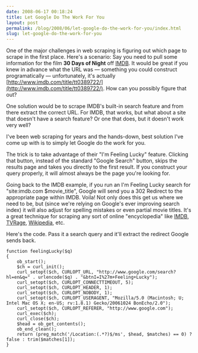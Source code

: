 ```yaml
---
date: 2008-06-17 00:18:24
title: Let Google Do The Work For You
layout: post
permalink: /blog/2008/06/let-google-do-the-work-for-you/index.html
slug: let-google-do-the-work-for-you
---
```

One of the major challenges in web scraping is figuring out which page to scrape in the first place. Here's a scenario: Say you need to pull some information for the film __30 Days of Night__ off [IMDB](http://www.imdb.com). It would be great if you knew in advance what the URL was &mdash; something you could construct programatically &mdash; unfortunately, it's actually [http://www.imdb.com/title/tt0389722/](http://www.imdb.com/title/tt0389722/). How can you possibly figure that out?

One solution would be to scrape IMDB's built-in search feature and from there extract the correct URL. For IMDB, that works, but what about a site that doesn't have a search feature? Or one that does, but it doesn't work very well?

I've been web scraping for years and the hands-down, best solution I've come up with is to simply let Google do the work for you.

The trick is to take advantage of their "I'm Feeling Lucky" feature. Clicking that button, instead of the standard "Google Search" button, skips the results page and takes you directly to the first result. If you construct your query properly, it will almost always be the page you're looking for.

Going back to the IMDB example, if you run an I'm Feeling Lucky search for "site:imdb.com $movie_title", Google will send you a 302 Redirect to the appropriate page within IMDB. Voila! Not only does this get us where we need to be, but (since we're relying on Google's ever improving search index) it will also adjust for spelling mistakes or even partial movie titles. It's a great technique for scraping any sort of online "encyclopedia" like [IMDB](http://www.imdb.com), [TVRage](http://www.tvrage.com/), [Wikipedia](http://wikipedia.com), etc.

Here's the code. Pass it a search query and it'll extract the redirect Google sends back.

    function feelingLucky($q)
    {
        ob_start();
        $ch = curl_init();
        curl_setopt($ch, CURLOPT_URL, "http://www.google.com/search?hl=en&q=" . urlencode($q) . "&btnI=I%27m+Feeling+Lucky");
        curl_setopt($ch, CURLOPT_CONNECTTIMEOUT, 5);
        curl_setopt($ch, CURLOPT_HEADER, 1);
        curl_setopt($ch, CURLOPT_NOBODY, 1);
        curl_setopt($ch, CURLOPT_USERAGENT, "Mozilla/5.0 (Macintosh; U; Intel Mac OS X; en-US; rv:1.8.1) Gecko/20061024 BonEcho/2.0");
        curl_setopt($ch, CURLOPT_REFERER, "http://www.google.com");
        curl_exec($ch);
        curl_close($ch);
        $head = ob_get_contents();
        ob_end_clean();
        return (preg_match('/Location:(.*?)$/ms', $head, $matches) == 0) ? false : trim($matches[1]);
    }
